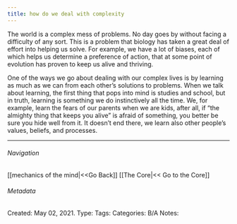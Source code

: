 ```yaml
---
title: how do we deal with complexity
---
```


The world is a complex mess of problems. No day goes by without facing a difficulty of any sort. This is a problem that biology has taken a great deal of effort into helping us solve. For example, we have a lot of biases, each of which helps us determine a preference of action, that at some point of evolution has proven to keep us alive and thriving.

One of the ways we go about dealing with our complex lives is by learning as much as we can from each other’s solutions to problems. When we talk about learning, the first thing that pops into mind is studies and school, but in truth, learning is something we do instinctively all the time. We, for example, learn the fears of our parents when we are kids, after all, if “the almighty thing that keeps you alive” is afraid of something, you better be sure you hide well from it. It doesn’t end there, we learn also other people’s values, beliefs, and processes.

---
###### Navigation
[[mechanics of the mind|<<Go Back]]
[[The Core|<< Go to the Core]]
###### Metadata
Created: May 02, 2021.
Type: 
Tags:
Categories:
B/A Notes:
